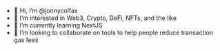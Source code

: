 - 👋 Hi, I’m @jonnycolfax
- 👀 I’m interested in Web3, Crypto, DeFi, NFTs, and the like
- 🌱 I’m currently learning NextJS
- 💞️ I’m looking to collaborate on tools to help people reduce transaction gas fees

<!---
jonnycolfax/jonnycolfax is a ✨ special ✨ repository because its `README.md` (this file) appears on your GitHub profile.
You can click the Preview link to take a look at your changes.
--->
